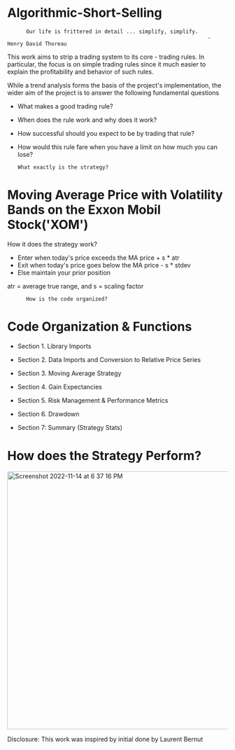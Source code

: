 # Algorithmic-Short-Selling
          Our life is frittered in detail ... simplify, simplify.
                                                                    - Henry David Thoreau

  This work aims to strip a trading system to its core - trading rules. In particular, 
the focus is on simple trading rules since it much easier to explain the 
profitability and behavior of such rules. 

  While a trend analysis forms the basis of the project's implementation, the
wider aim of the project is to answer the following fundamental questions
-    What makes a good trading rule? 
-    When does the rule work and why does it work?      
-    How successful should you expect to be by trading that rule?
-    How would this rule fare when you have a limit on how much you can lose?

         What exactly is the strategy?
# Moving Average Price with Volatility Bands on the Exxon Mobil Stock('XOM')
 How it does the strategy work?

 - Enter when today's price exceeds the   MA price + s * atr 
 - Exit when today's price goes below the MA price - s * stdev
 - Else maintain your prior position

 atr = average true range, and s = scaling factor
 
          How is the code organized?
 # Code Organization & Functions 

- Section 1.  Library Imports

- Section 2.  Data Imports and Conversion to Relative Price Series 
 
- Section 3.  Moving Average Strategy 

- Section 4.  Gain Expectancies   

- Section 5.  Risk Management & Performance Metrics  
                     
- Section 6.  Drawdown  

- Section 7:  Summary (Strategy Stats) 


# How does the Strategy Perform?


<img width="589" alt="Screenshot 2022-11-14 at 6 37 16 PM" src="https://user-images.githubusercontent.com/108365002/201797652-f58697bf-5c92-4346-a7b8-07a6bdc55c02.png">

Disclosure: This work was inspired by initial done by Laurent Bernut
     
